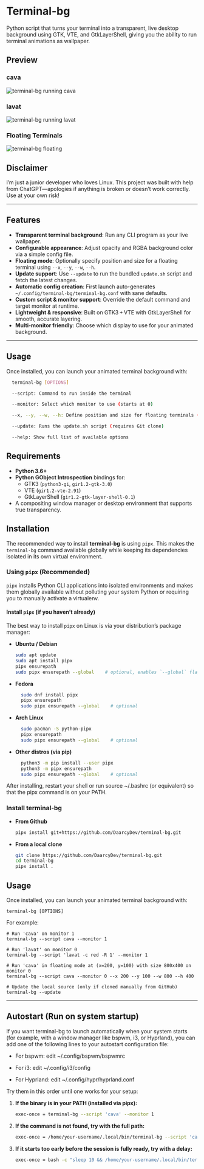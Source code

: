 # Terminal-bg

Python script that turns your terminal into a transparent, live desktop background using GTK, VTE, and GtkLayerShell, giving you the ability to run terminal animations as wallpaper.


## Preview
### cava
  ![terminal-bg running cava](terminal-bg-cava.gif)

### lavat
![terminal-bg running lavat](terminal-bg-lavat.gif)

### Floating Terminals
![terminal-bg floating](terminal-bg-floating.gif)

## Disclaimer

I’m just a junior developer who loves Linux. This project was built with help from ChatGPT—apologies if anything is broken or doesn’t work correctly. Use at your own risk!

---

## Features

- **Transparent terminal background**: Run any CLI program as your live wallpaper.  
- **Configurable appearance**: Adjust opacity and RGBA background color via a simple config file.  
- **Floating mode**: Optionally specify position and size for a floating terminal using `--x`, `--y`, `--w`, `--h`.  
- **Update support**: Use `--update` to run the bundled `update.sh` script and fetch the latest changes.  
- **Automatic config creation**: First launch auto-generates `~/.config/terminal-bg/terminal-bg.conf` with sane defaults.  
- **Custom script & monitor support**: Override the default command and target monitor at runtime.  
- **Lightweight & responsive**: Built on GTK3 + VTE with GtkLayerShell for smooth, accurate layering.  
- **Multi‑monitor friendly**: Choose which display to use for your animated background.


---
## Usage

Once installed, you can launch your animated terminal background with:

```bash
  terminal-bg [OPTIONS]

  --script: Command to run inside the terminal

  --monitor: Select which monitor to use (starts at 0)

  --x, --y, --w, --h: Define position and size for floating terminals (all four must be used)

  --update: Runs the update.sh script (requires Git clone)

  --help: Show full list of available options
```


## Requirements

- **Python 3.6+**  
- **Python GObject Introspection** bindings for:
  - GTK3 (`python3-gi`, `gir1.2-gtk-3.0`)  
  - VTE (`gir1.2-vte-2.91`)  
  - GtkLayerShell (`gir1.2-gtk-layer-shell-0.1`)  
- A compositing window manager or desktop environment that supports true transparency.  


## Installation

The recommended way to install **terminal‑bg** is using `pipx`. This makes the `terminal-bg` command available globally while keeping its dependencies isolated in its own virtual environment.

### Using `pipx` (Recommended)

`pipx` installs Python CLI applications into isolated environments and makes them globally available without polluting your system Python or requiring you to manually activate a virtualenv.

#### Install `pipx` (if you haven’t already)

The best way to install `pipx` on Linux is via your distribution’s package manager:

- **Ubuntu / Debian**  
  ```bash
  sudo apt update
  sudo apt install pipx
  pipx ensurepath
  sudo pipx ensurepath --global    # optional, enables `--global` flag

- **Fedora**  
  ```bash
    sudo dnf install pipx
    pipx ensurepath
    sudo pipx ensurepath --global    # optional

- **Arch Linux**  
  ```bash
    sudo pacman -S python-pipx
    pipx ensurepath
    sudo pipx ensurepath --global    # optional

- **Other distros (via pip)**  
  ```bash
    python3 -m pip install --user pipx
    python3 -m pipx ensurepath
    sudo pipx ensurepath --global    # optional

After installing, restart your shell or run source ~/.bashrc (or equivalent) so that the pipx command is on your PATH.

### Install terminal‑bg
- **From Github** 
    ```bash
    pipx install git+https://github.com/DaarcyDev/terminal-bg.git

- **From a local clone** 
    ```bash
    git clone https://github.com/DaarcyDev/terminal-bg.git
    cd terminal-bg
    pipx install .

## Usage
Once installed, you can launch your animated terminal background with:

    
    terminal-bg [OPTIONS]


For example:
    
    # Run 'cava' on monitor 1
    terminal-bg --script cava --monitor 1

    # Run 'lavat' on monitor 0
    terminal-bg --script 'lavat -c red -R 1' --monitor 1

    # Run 'cava' in floating mode at (x=200, y=100) with size 800x400 on monitor 0
    terminal-bg --script cava --monitor 0 --x 200 --y 100 --w 800 --h 400

    # Update the local source (only if cloned manually from GitHub)
    terminal-bg --update


---

## Autostart (Run on system startup)

If you want terminal-bg to launch automatically when your system starts (for example, with a window manager like bspwm, i3, or Hyprland), you can add one of the following lines to your autostart configuration file:

  - For bspwm: edit ~/.config/bspwm/bspwmrc

  - For i3: edit ~/.config/i3/config

  - For Hyprland: edit ~/.config/hypr/hyprland.conf

Try them in this order until one works for your setup:

1. **If the binary is in your PATH (installed via pipx):**
    ```bash
    exec-once = terminal-bg --script 'cava' --monitor 1

2. **If the command is not found, try with the full path:**
    ```bash
    exec-once = /home/your-username/.local/bin/terminal-bg --script 'cava' --monitor 1

3. **If it starts too early before the session is fully ready, try with a delay:**
    ```bash
    exec-once = bash -c "sleep 10 && /home/your-username/.local/bin/terminal-bg --script 'cava' --monitor 2"

